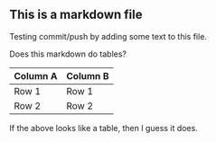 ## This is a markdown file

Testing commit/push by adding some text to this file.

Does this markdown do tables?

|Column A|Column B|
|--------|--------|
|Row 1   |Row 1   |
|Row 2   |Row 2   |

If the above looks like a table, then I guess it does.
